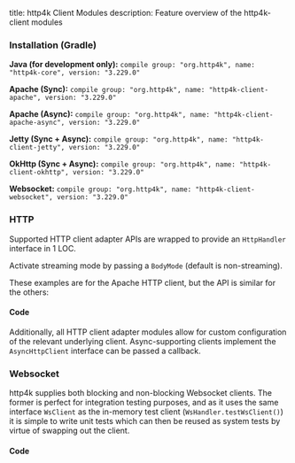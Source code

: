 title: http4k Client Modules
description: Feature overview of the http4k-client modules

### Installation (Gradle)
**Java (for development only):** ```compile group: "org.http4k", name: "http4k-core", version: "3.229.0"```

**Apache (Sync):** ```compile group: "org.http4k", name: "http4k-client-apache", version: "3.229.0"```

**Apache (Async):** ```compile group: "org.http4k", name: "http4k-client-apache-async", version: "3.229.0"```

**Jetty (Sync + Async):** ```compile group: "org.http4k", name: "http4k-client-jetty", version: "3.229.0"```

**OkHttp (Sync + Async):** ```compile group: "org.http4k", name: "http4k-client-okhttp", version: "3.229.0"```

**Websocket:** ```compile group: "org.http4k", name: "http4k-client-websocket", version: "3.229.0"```

### HTTP
Supported HTTP client adapter APIs are wrapped to provide an `HttpHandler` interface in 1 LOC.

Activate streaming mode by passing a `BodyMode` (default is non-streaming).

These examples are for the Apache HTTP client, but the API is similar for the others:

#### Code [<img class="octocat"/>](https://github.com/http4k/http4k/blob/master/src/docs/guide/modules/clients/example_http.kt)
<script src="https://gist-it.appspot.com/https://github.com/http4k/http4k/blob/master/src/docs/guide/modules/clients/example_http.kt"></script>

Additionally, all HTTP client adapter modules allow for custom configuration of the relevant underlying client. Async-supporting clients implement the `AsyncHttpClient` interface can be passed a callback.

### Websocket
http4k supplies both blocking and non-blocking Websocket clients. The former is perfect for integration testing purposes, and as it uses the same interface `WsClient` as the in-memory test client (`WsHandler.testWsClient()`) it is simple to write unit tests which can then be reused as system tests by virtue of swapping out the client.

#### Code [<img class="octocat"/>](https://github.com/http4k/http4k/blob/master/src/docs/guide/modules/clients/example_websocket.kt)
<script src="https://gist-it.appspot.com/https://github.com/http4k/http4k/blob/master/src/docs/guide/modules/clients/example_websocket.kt"></script>
